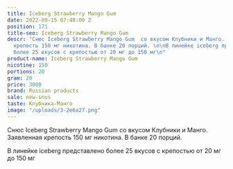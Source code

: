 ```yaml
---
title: Iceberg Strawberry Mango Gum
date: 2022-09-15 07:48:00 Z
position: 171
title-seo: Iceberg Strawberry Mango Gum
descr: "Снюс Iceberg Strawberry Mango Gum  со вкусом Клубники и Манго. Заявленная
  крепость 150 мг никотина. В банке 20 порций. \n\nВ линейке iceberg представлено
  более 25 вкусов с крепостью от 20 мг до 150 мг\n"
product-name: Iceberg Strawberry Mango Gum
nicotine: 150
portions: 20
gram: 20
price: 3000
brand: Russian products
sale: new-snus
taste: Клубника-Манго
image: "/uploads/3-2e6a27.png"
---
```


Снюс Iceberg Strawberry Mango Gum  со вкусом Клубники и Манго. Заявленная крепость 150 мг никотина. В банке 20 порций. 

В линейке iceberg представлено более 25 вкусов с крепостью от 20 мг до 150 мг
